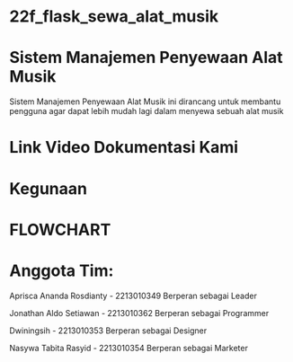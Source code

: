 # 22f_flask_sewa_alat_musik

# Sistem Manajemen Penyewaan Alat Musik
Sistem Manajemen Penyewaan Alat Musik ini dirancang untuk membantu pengguna agar dapat lebih mudah lagi dalam menyewa sebuah alat musik

# Link Video Dokumentasi Kami

# Kegunaan


# FLOWCHART

# Anggota Tim:
Aprisca Ananda Rosdianty - 2213010349
Berperan sebagai Leader

Jonathan Aldo Setiawan - 2213010362
Berperan sebagai Programmer

Dwiningsih - 2213010353
Berperan sebagai Designer

Nasywa Tabita Rasyid - 2213010354
Berperan sebagai Marketer
